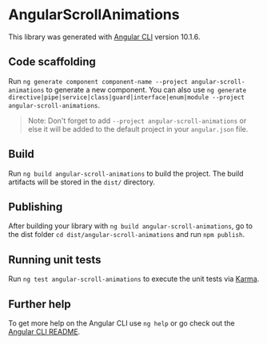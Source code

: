 # AngularScrollAnimations

This library was generated with [Angular CLI](https://github.com/angular/angular-cli) version 10.1.6.

## Code scaffolding

Run `ng generate component component-name --project angular-scroll-animations` to generate a new component. You can also use `ng generate directive|pipe|service|class|guard|interface|enum|module --project angular-scroll-animations`.
> Note: Don't forget to add `--project angular-scroll-animations` or else it will be added to the default project in your `angular.json` file. 

## Build

Run `ng build angular-scroll-animations` to build the project. The build artifacts will be stored in the `dist/` directory.

## Publishing

After building your library with `ng build angular-scroll-animations`, go to the dist folder `cd dist/angular-scroll-animations` and run `npm publish`.

## Running unit tests

Run `ng test angular-scroll-animations` to execute the unit tests via [Karma](https://karma-runner.github.io).

## Further help

To get more help on the Angular CLI use `ng help` or go check out the [Angular CLI README](https://github.com/angular/angular-cli/blob/master/README.md).
